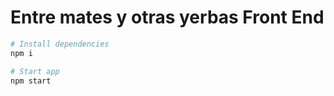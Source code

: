 # Entre mates y otras yerbas Front End

```bash
# Install dependencies
npm i

# Start app
npm start
```